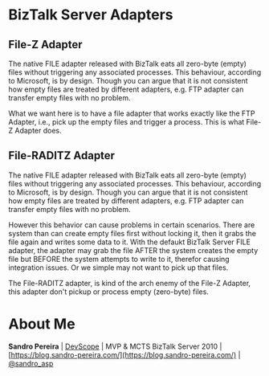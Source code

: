 # BizTalk Server Adapters

## File-Z Adapter
The native FILE adapter released with BizTalk eats all zero-byte (empty) files without triggering any associated processes. This behaviour, according to Microsoft, is by design. Though you can argue that it is not consistent how empty files are treated by different adapters, e.g. FTP adapter can transfer empty files with no problem.

What we want here is to have a file adapter that works exactly like the FTP Adapter, i.e., pick up the empty files and trigger a process. This is what File-Z Adapter does.

## File-RADITZ Adapter
The native FILE adapter released with BizTalk eats all zero-byte (empty) files without triggering any associated processes. This behaviour, according to Microsoft, is by design. Though you can argue that it is not consistent how empty files are treated by different adapters, e.g. FTP adapter can transfer empty files with no problem.

However this behavior can cause problems in certain scenarios. There are system than can create empty files first without locking it, then it grabs the file again and writes some data to it. 
With the defaukt BizTalk Server FILE adapter, the adapter may grab the file AFTER the system creates the empty file but BEFORE the system attempts to write to it, therefor causing integration issues. Or we simple may not want to pick up that files.

The File-RADITZ adapter, is kind of the arch enemy of the File-Z Adapter, this adapter don't pickup or process empty (zero-byte) files.

# About Me
**Sandro Pereira** | [DevScope](http://www.devscope.net/) | MVP & MCTS BizTalk Server 2010 | [https://blog.sandro-pereira.com/](https://blog.sandro-pereira.com/) | [@sandro_asp](https://twitter.com/sandro_asp)
